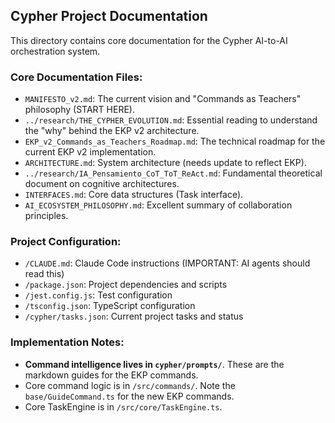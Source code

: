 ## Cypher Project Documentation

This directory contains core documentation for the Cypher AI-to-AI orchestration system.

### Core Documentation Files:
- `MANIFESTO_v2.md`: The current vision and "Commands as Teachers" philosophy (START HERE).
- `../research/THE_CYPHER_EVOLUTION.md`: Essential reading to understand the "why" behind the EKP v2 architecture.
- `EKP_v2_Commands_as_Teachers_Roadmap.md`: The technical roadmap for the current EKP v2 implementation.
- `ARCHITECTURE.md`: System architecture (needs update to reflect EKP).
- `../research/IA_Pensamiento_CoT_ToT_ReAct.md`: Fundamental theoretical document on cognitive architectures.
- `INTERFACES.md`: Core data structures (Task interface).
- `AI_ECOSYSTEM_PHILOSOPHY.md`: Excellent summary of collaboration principles.

### Project Configuration:
- `/CLAUDE.md`: Claude Code instructions (IMPORTANT: AI agents should read this)
- `/package.json`: Project dependencies and scripts
- `/jest.config.js`: Test configuration
- `/tsconfig.json`: TypeScript configuration
- `/cypher/tasks.json`: Current project tasks and status

### Implementation Notes:
- **Command intelligence lives in `cypher/prompts/`**. These are the markdown guides for the EKP commands.
- Core command logic is in `/src/commands/`. Note the `base/GuideCommand.ts` for the new EKP commands.
- Core TaskEngine is in `/src/core/TaskEngine.ts`.